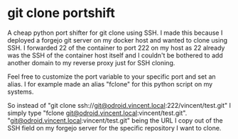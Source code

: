 # git clone portshift

A cheap python port shifter for git clone using SSH.
I made this because I deployed a forgejo git server on my docker host and wanted to clone using SSH.
I forwarded 22 of the container to port 222 on my host as 22 already was the SSH of the container host itself and I couldn't be bothered to add another domain to my reverse proxy just for SSH cloning.

Feel free to customize the port variable to your specific port and set an alias. I for example made an alias "fclone" for this python script on my systems.

So instead of "git clone ssh://git@odroid.vincent.local:222/vincent/test.git" I simply type "fclone git@odroid.vincent.local:vincent/test.git". "git@odroid.vincent.local:vincent/test.git" being the URL I copy out of the SSH field on my forgejo server for the specific repository I want to clone.